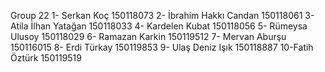 Group 22
1- Serkan Koç 150118073
2- İbrahim Hakkı Candan 150118061
3- Atila İlhan Yatağan 150118033
4- Kardelen Kubat 150118056
5- Rümeysa Ulusoy 150118029
6- Ramazan Karkin 150119512
7- Mervan Aburşu 150116015
8- Erdi Türkay 150119853
9- Ulaş Deniz Işık 150118887
10-Fatih Öztürk 150119519
